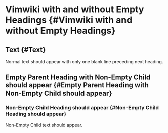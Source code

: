 # Vimwiki with and without Empty Headings {#Vimwiki with and without Empty Headings}

## Text {#Text}

Normal text should appear with only one blank line preceding next
heading.

## Empty Parent Heading with Non-Empty Child should appear {#Empty Parent Heading with Non-Empty Child should appear}

### Non-Empty Child Heading should appear {#Non-Empty Child Heading should appear}

Non-Empty Child text should appear.
